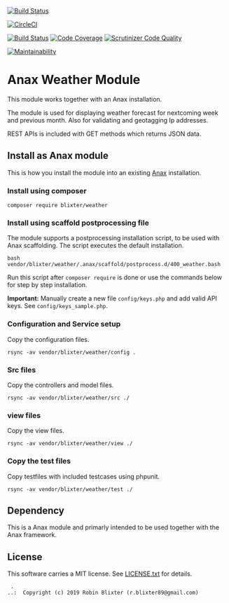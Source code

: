 [![Build Status](https://travis-ci.org/Blixter/weather-module.svg?branch=master)](https://travis-ci.org/Blixter/weather-module)

[![CircleCI](https://circleci.com/gh/Blixter/weather-module.svg?style=svg)](https://circleci.com/gh/Blixter/weather-module)

[![Build Status](https://scrutinizer-ci.com/g/Blixter/weather-module/badges/build.png?b=master)](https://scrutinizer-ci.com/g/Blixter/weather-module/build-status/master)
[![Code Coverage](https://scrutinizer-ci.com/g/Blixter/weather-module/badges/coverage.png?b=master)](https://scrutinizer-ci.com/g/Blixter/weather-module/?branch=master)
[![Scrutinizer Code Quality](https://scrutinizer-ci.com/g/Blixter/weather-module/badges/quality-score.png?b=master)](https://scrutinizer-ci.com/g/Blixter/weather-module/?branch=master)

[![Maintainability](https://api.codeclimate.com/v1/badges/0347777861729f78fa96/maintainability)](https://codeclimate.com/github/Blixter/weather-module/maintainability)

# Anax Weather Module

This module works together with an Anax installation.

The module is used for displaying weather forecast for nextcoming week and previous month.
Also for validating and geotagging Ip addresses.

REST APIs is included with GET methods which returns JSON data.

## Install as Anax module

This is how you install the module into an existing [Anax](https://packagist.org/packages/anax/anax-ramverk1-me) installation.

### Install using composer

```
composer require blixter/weather
```

### Install using scaffold postprocessing file

The module supports a postprocessing installation script, to be used with Anax scaffolding. The script executes the default installation.

```
bash vendor/blixter/weather/.anax/scaffold/postprocess.d/400_weather.bash
```

Run this script after `composer require` is done or use the commands below for step by step installation.

**Important:** Manually create a new file `config/keys.php` and add valid API keys. See `config/keys_sample.php`.

### Configuration and Service setup

Copy the configuration files.
```
rsync -av vendor/blixter/weather/config .
```

### Src files

Copy the controllers and model files.

```
rsync -av vendor/blixter/weather/src ./
```

### view files

Copy the view files.

```
rsync -av vendor/blixter/weather/view ./
```

### Copy the test files

Copy testfiles with included testcases using phpunit.

```
rsync -av vendor/blixter/weather/test ./
```

## Dependency

This is a Anax module and primarly intended to be used together with the Anax framework.

## License

This software carries a MIT license. See [LICENSE.txt](LICENSE.txt) for details.

```
 .
..:  Copyright (c) 2019 Robin Blixter (r.blixter89@gmail.com)
```
